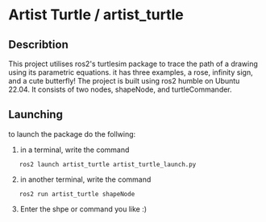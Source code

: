 # Artist Turtle / artist_turtle

## Describtion
This project utilises ros2's turtlesim package to trace the path of a drawing using its parametric equations. it has three examples, a rose, infinity sign, and a cute butterfly! 
The project is built using ros2 humble on Ubuntu 22.04. It consists of two nodes, shapeNode, and turtleCommander.

## Launching
to launch the package do the follwing:
1. in a terminal, write the command
```
   ros2 launch artist_turtle artist_turtle_launch.py
```
2. in another terminal, write the command
```
   ros2 run artist_turtle shapeNode
```
3. Enter the shpe or command you like :)
